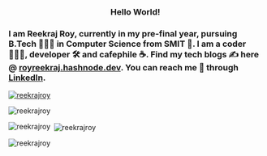 <!--### Hi there 👋-->
<h3 align="center"> Hello World! <img src="https://raw.githubusercontent.com/MartinHeinz/MartinHeinz/master/wave.gif" width="0px" height="35px"></h3>

### I am Reekraj Roy, currently in my pre-final year, pursuing B.Tech 👨🏽‍🎓 in Computer Science from SMIT 🏫️. I am a coder 👨🏽‍💻, developer 🛠️ and cafephile ☕. Find my tech blogs ✍️ here @ [royreekraj.hashnode.dev](https://royreekraj.hashnode.dev/). You can reach me 💬 through [LinkedIn](https://www.linkedin.com/in/royreekraj/).
<!--### `sudo hello world!` <img src="https://raw.githubusercontent.com/MartinHeinz/MartinHeinz/master/wave.gif" width="30px">
<h3 align="center">Cafephile ☕️ by habit, web developer💻️ by passion! </h3>
<img align="right" src="https://octodex.github.com/images/daftpunktocat-thomas.gif" alt="reekrajroy" height="300" width="170"/>-->
<p align="left"> <a href="https://github.com/ryo-ma/github-profile-trophy"><img src="https://github-profile-trophy.vercel.app/?username=reekrajroy" alt="reekrajroy" /></a> </p>












<!--🌱 Learning<br>-->
<!--🔭 Codechef 3⭐, Hackerrank 5⭐<br>-->
<!--📭 Reach me through [LinkedIN](https://www.linkedin.com/in/royreekraj/)-->






<!--✍️ Find my blogs here: [royreekraj.hashnode](https://royreekraj.hashnode.dev/)

🎧 Listening to Travis Scott<br>
<br>
⚡ Fun fact: I don't like cookies🍪️<br>-->


<p align="left"> <img src="https://komarev.com/ghpvc/?username=reekrajroy&label=Profile%20views&color=0e75b6&style=flat" alt="reekrajroy" /> </p>


<!--<br>
<p align="left"> <img src="https://komarev.com/ghpvc/?username=reekrajroy&label=Profile%20views&color=0e75b6&style=flat" alt="reekrajroy" /> </p>

<br>
<p align="left"> <img src="https://komarev.com/ghpvc/?username=reekrajroy&label=Profile%20views&color=0e75b6&style=flat" alt="reekrajroy" /> </p>
<h3 align="left">Find me here:</h3>
<p align="left">
<a href="https://dev.to/reekrajroy" target="blank"><img align="center" src="https://cdn.jsdelivr.net/npm/simple-icons@3.0.1/icons/dev-dot-to.svg" alt="reekrajroy" height="30" width="40" /></a>
<a href="https://twitter.com/reekrajr" target="blank"><img align="center" src="https://raw.githubusercontent.com/rahuldkjain/github-profile-readme-generator/master/src/images/icons/Social/twitter.svg" alt="reekrajr" height="30" width="40" /></a>
<a href="https://medium.com/@royreekraj" target="blank"><img align="center" src="https://raw.githubusercontent.com/rahuldkjain/github-profile-readme-generator/master/src/images/icons/Social/medium.svg" alt="@reekrajroy" height="30" width="40" /></a>
<a href="https://www.codechef.com/users/royreekraj" target="blank"><img align="center" src="https://cdn.jsdelivr.net/npm/simple-icons@3.1.0/icons/codechef.svg" alt="royreekraj" height="30" width="40" /></a>
<a href="https://linkedin.com/in/royreekraj/" target="_blank"><img src="https://img.shields.io/badge/LinkedIn-0077B5?style=for-the-badge&logo=linkedin&logoColor=white" /></a>
<a href="https://www.quora.com/profile/Reekraj-Roy-1" target="_blank"><img src="https://img.shields.io/badge/Quora-%23B92B27.svg?&style=for-the-badge&logo=Quora&logoColor=white" /></a>
</p>
<p align="left"> <a href="https://twitter.com/reekrajr" target="blank"><img src="https://img.shields.io/twitter/follow/reekrajr?logo=twitter&style=for-the-badge" alt="reekrajr" /></a> </p>

<!--<h3 align="left">Languages and Tools:</h3>
<h3 align="center">A passionate frontend developer from India</h3>

<p align="left"> <img src="https://komarev.com/ghpvc/?username=reekrajroy&label=Profile%20views&color=0e75b6&style=flat" alt="reekrajroy" /> </p>

<p align="left"> <a href="https://github.com/ryo-ma/github-profile-trophy"><img src="https://github-profile-trophy.vercel.app/?username=reekrajroy" alt="reekrajroy" /></a> </p>

<p align="left"> <a href="https://twitter.com/reekrajr" target="blank"><img src="https://img.shields.io/twitter/follow/reekrajr?logo=twitter&style=for-the-badge" alt="reekrajr" /></a> </p>

- 📄 Know about my experiences [https://drive.google.com/file/d/1fuA8UY5qmeNZUNSqbz89Fd7DkI4H9iUi/view](https://drive.google.com/file/d/1fuA8UY5qmeNZUNSqbz89Fd7DkI4H9iUi/view)

### Blogs posts
<!-- BLOG-POST-LIST:START -->
<!-- BLOG-POST-LIST:END -->

<!--<h3 align="left">Connect with me:</h3>
<p align="left">
<a href="https://dev.to/reekrajroy" target="blank"><img align="center" src="https://raw.githubusercontent.com/rahuldkjain/github-profile-readme-generator/master/src/images/icons/Social/devto.svg" alt="reekrajroy" height="30" width="40" /></a>
<a href="https://twitter.com/reekrajr" target="blank"><img align="center" src="https://raw.githubusercontent.com/rahuldkjain/github-profile-readme-generator/master/src/images/icons/Social/twitter.svg" alt="reekrajr" height="30" width="40" /></a>
<a href="https://medium.com/@reekrajroy" target="blank"><img align="center" src="https://raw.githubusercontent.com/rahuldkjain/github-profile-readme-generator/master/src/images/icons/Social/medium.svg" alt="@reekrajroy" height="30" width="40" /></a>
</p>-->

<!--<h3 align="left">Languages and Tools:</h3>
<p align="left"> <a href="https://getbootstrap.com" target="_blank" rel="noreferrer"> <img src="https://raw.githubusercontent.com/devicons/devicon/master/icons/bootstrap/bootstrap-plain-wordmark.svg" alt="bootstrap" width="40" height="40"/> </a> <a href="https://www.cprogramming.com/" target="_blank" rel="noreferrer"> <img src="https://raw.githubusercontent.com/devicons/devicon/master/icons/c/c-original.svg" alt="c" width="40" height="40"/> </a> <a href="https://www.w3schools.com/cpp/" target="_blank" rel="noreferrer"> <img src="https://raw.githubusercontent.com/devicons/devicon/master/icons/cplusplus/cplusplus-original.svg" alt="cplusplus" width="40" height="40"/> </a> <a href="https://www.w3schools.com/css/" target="_blank" rel="noreferrer"> <img src="https://raw.githubusercontent.com/devicons/devicon/master/icons/css3/css3-original-wordmark.svg" alt="css3" width="40" height="40"/> </a> <a href="https://expressjs.com" target="_blank" rel="noreferrer"> <img src="https://raw.githubusercontent.com/devicons/devicon/master/icons/express/express-original-wordmark.svg" alt="express" width="40" height="40"/> </a> <a href="https://firebase.google.com/" target="_blank" rel="noreferrer"> <img src="https://www.vectorlogo.zone/logos/firebase/firebase-icon.svg" alt="firebase" width="40" height="40"/> </a> <a href="https://www.gatsbyjs.com/" target="_blank" rel="noreferrer"> <img src="https://www.vectorlogo.zone/logos/gatsbyjs/gatsbyjs-icon.svg" alt="gatsby" width="40" height="40"/> </a> <a href="https://git-scm.com/" target="_blank" rel="noreferrer"> <img src="https://www.vectorlogo.zone/logos/git-scm/git-scm-icon.svg" alt="git" width="40" height="40"/> </a> <a href="https://www.w3.org/html/" target="_blank" rel="noreferrer"> <img src="https://raw.githubusercontent.com/devicons/devicon/master/icons/html5/html5-original-wordmark.svg" alt="html5" width="40" height="40"/> </a> <a href="https://www.java.com" target="_blank" rel="noreferrer"> <img src="https://raw.githubusercontent.com/devicons/devicon/master/icons/java/java-original.svg" alt="java" width="40" height="40"/> </a> <a href="https://developer.mozilla.org/en-US/docs/Web/JavaScript" target="_blank" rel="noreferrer"> <img src="https://raw.githubusercontent.com/devicons/devicon/master/icons/javascript/javascript-original.svg" alt="javascript" width="40" height="40"/> </a> <a href="https://www.linux.org/" target="_blank" rel="noreferrer"> <img src="https://raw.githubusercontent.com/devicons/devicon/master/icons/linux/linux-original.svg" alt="linux" width="40" height="40"/> </a> <a href="https://www.mongodb.com/" target="_blank" rel="noreferrer"> <img src="https://raw.githubusercontent.com/devicons/devicon/master/icons/mongodb/mongodb-original-wordmark.svg" alt="mongodb" width="40" height="40"/> </a> <a href="https://www.mysql.com/" target="_blank" rel="noreferrer"> <img src="https://raw.githubusercontent.com/devicons/devicon/master/icons/mysql/mysql-original-wordmark.svg" alt="mysql" width="40" height="40"/> </a> <a href="https://nodejs.org" target="_blank" rel="noreferrer"> <img src="https://raw.githubusercontent.com/devicons/devicon/master/icons/nodejs/nodejs-original-wordmark.svg" alt="nodejs" width="40" height="40"/> </a> <a href="https://www.python.org" target="_blank" rel="noreferrer"> <img src="https://raw.githubusercontent.com/devicons/devicon/master/icons/python/python-original.svg" alt="python" width="40" height="40"/> </a> <a href="https://reactjs.org/" target="_blank" rel="noreferrer"> <img src="https://raw.githubusercontent.com/devicons/devicon/master/icons/react/react-original-wordmark.svg" alt="react" width="40" height="40"/> </a> </p>-->

<p><img align="left" src="https://github-readme-stats.vercel.app/api/top-langs?username=reekrajroy&show_icons=true&locale=en&layout=compact" alt="reekrajroy" /></p><p>&nbsp;<img align="center" src="https://github-readme-stats.vercel.app/api?username=reekrajroy&show_icons=true&locale=en" alt="reekrajroy" /></p>

<!--[![willianrod's wakatime stats](https://github-readme-stats.vercel.app/api/wakatime?royreekraj=willianrod)](https://github.com/anuraghazra/github-readme-stats)<p>-->
<img align="center" src="https://github-readme-streak-stats.herokuapp.com/?user=reekrajroy&" alt="reekrajroy" /></p>

<!--[![Reekraj's github activity graph](https://activity-graph.herokuapp.com/graph?username=REEKRAJROY&theme=github)](https://github.com/REEKRAJROY/github-readme-activity-graph)-->
